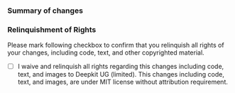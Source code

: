 ### Summary of changes


<!-- My summary here. -->


### Relinquishment of Rights

Please mark following checkbox to confirm that you relinquish all rights of your changes, including code, text, and other copyrighted material.

- [ ] I waive and relinquish all rights regarding this changes including code, text, and images to Deepkit UG (limited). This changes including code, text, and images, are under MIT license without attribution requirement.
